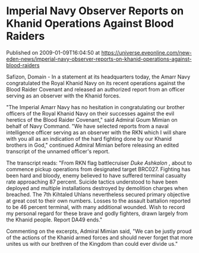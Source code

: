 # Imperial Navy Observer Reports on Khanid Operations Against Blood Raiders
Published on 2009-01-09T16:04:50 at https://universe.eveonline.com/new-eden-news/imperial-navy-observer-reports-on-khanid-operations-against-blood-raiders

Safizon, Domain - In a statement at its headquarters today, the Amarr Navy congratulated the Royal Khanid Navy on its recent operations against the Blood Raider Covenant and released an authorized report from an officer serving as an observer with the Khanid forces.

"The Imperial Amarr Navy has no hesitation in congratulating our brother officers of the Royal Khanid Navy on their successes against the evil heretics of the Blood Raider Covenant," said Admiral Goum Mimian on behalf of Navy Command. "We have selected reports from a naval intelligence officer serving as an observer with the RKN which I will share with you all as an indication of the hard fighting done by our Khanid brothers in God," continued Admiral Mimian before releasing an edited transcript of the unnamed officer's report.

The transcript reads: "From RKN flag battlecruiser _Duke Ashkalon_ , about to commence pickup operations from designated target BRC027. Fighting has been hard and bloody, enemy believed to have suffered terminal casualty rate approaching 87 percent. Suicide tactics understood to have been deployed and multiple installations destroyed by demolition charges when breached. The 7th Kihtaled Uhlans nevertheless secured primary objective at great cost to their own numbers. Losses to the assault battalion reported to be 46 percent terminal, with many additional wounded. Wish to record my personal regard for these brave and godly fighters, drawn largely from the Khanid people. Report DA49 ends."

Commenting on the excerpts, Admiral Mimian said, "We can be justly proud of the actions of the Khanid armed forces and should never forget that more unites us with our brethren of the Kingdom than could ever divide us."
